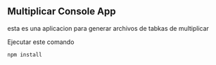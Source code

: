 ## Multiplicar Console App

esta es una aplicacion para generar archivos de tabkas de
multiplicar

Ejecutar este comando

```
npm install
```